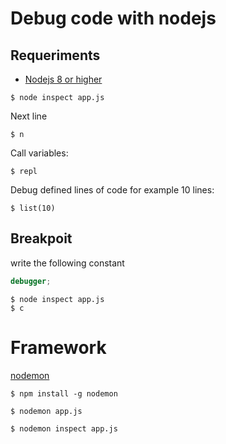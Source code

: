 Debug code with nodejs
======================

## Requeriments ##
* [Nodejs 8 or higher](https://nodejs.org/en/download/)
```
$ node inspect app.js
```
Next line 
```
$ n
```
Call variables:
```
$ repl
```
Debug defined lines of code for example 10 lines:
```
$ list(10)
```
## Breakpoit ##
write the following constant
```javascript
debugger;
```
```
$ node inspect app.js
$ c
```
# Framework #
[nodemon](https://nodemon.io/)
```
$ npm install -g nodemon
```
```
$ nodemon app.js
```
```
$ nodemon inspect app.js
```




